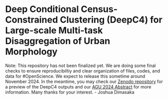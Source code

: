 # Deep Conditional Census-Constrained Clustering (DeepC4) for Large-scale Multi-task Disaggregation of Urban Morphology

Note: This repository has not been finalized yet. We are doing some final checks to ensure reproducibiltiy and clear organization of files, codes, and data for #OpenScience. We expect to release this sometime around November 2024. In the meantime, you may check our [Zenodo repository](https://doi.org/10.5281/zenodo.13788604) for a preview of the DeepC4 outputs and our [AGU 2024 Abstract](https://agu.confex.com/agu/agu24/meetingapp.cgi/Paper/1610379) for more information. Many thanks for your interest. - Joshua Dimasaka
